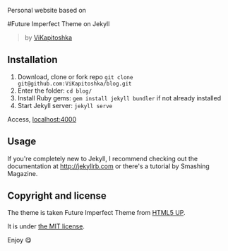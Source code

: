 
Personal website based on

#Future Imperfect Theme on Jekyll
>by [ViKapitoshka](https://kaptn.ru)

## Installation

1. Download, clone or fork repo `git clone git@github.com:ViKapitoshka/blog.git`
2. Enter the folder: `cd blog/`
3. Install Ruby gems: `gem install jekyll bundler` if not already installed
4. Start Jekyll server: `jekyll serve`

Access, [localhost:4000](http://localhost:4000)

## Usage

If you're completely new to Jekyll, I recommend checking out the documentation at <http://jekyllrb.com> or there's a tutorial by Smashing Magazine.

## Copyright and license

The theme is taken Future Imperfect Theme from [HTML5 UP](https://html5up.net).

It is under [the MIT license](/LICENSE).

Enjoy :yum:
